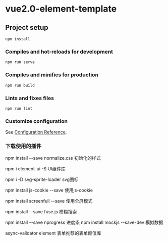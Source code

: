 # vue2.0-element-template

## Project setup
```
npm install
```

### Compiles and hot-reloads for development
```
npm run serve
```

### Compiles and minifies for production
```
npm run build
```

### Lints and fixes files
```
npm run lint
```

### Customize configuration
See [Configuration Reference](https://cli.vuejs.org/config/).


### 下载使用的插件

npm install --save normalize.css   初始化的样式

npm i element-ui -S   UI组件库

npm i -D svg-sprite-loader  svg图标 

npm install js-cookie --save 使用js-cookie

npm install screenfull --save 使用全屏模式

npm install --save fuse.js   模糊搜索

npm install --save nprogress  进度条
npm install mockjs --save-dev  模拟数据

async-validator element 表单推荐的表单颜值库